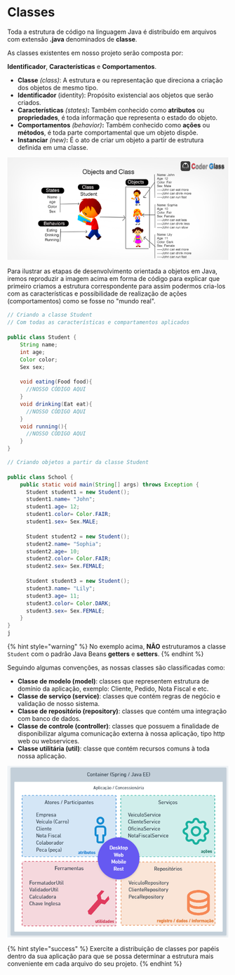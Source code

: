 # Classes

Toda a estrutura de código na linguagem Java é distribuído em arquivos com extensão **.java** denominados de **classe**.

As classes existentes em nosso projeto serão composta por:&#x20;

**Identificador**, **Características** e **Comportamentos**.

* **Classe** _(class)_: A estrutura e ou representação que direciona a criação dos objetos de mesmo tipo.
* **Identificador** (identity): Propósito existencial aos objetos que serão criados.&#x20;
* **Características** _(states)_**:** Também conhecido como **atributos** ou **propriedades**, é toda informação que representa o estado do objeto.
* **Comportamentos** _(behavior)_**:** Também conhecido como **ações** ou **métodos**, é toda parte comportamental que um objeto dispõe.
* **Instanciar** _(new)_**:** É o ato de criar um objeto a partir de estrutura definida em uma classe. &#x20;

![Ilustração de uma classe Estudente e 03 objetos criados](<../.gitbook/assets/image (9).png>)

Para ilustrar as etapas de desenvolvimento orientada a objetos em Java, iremos reproduzir a imagem acima em forma de código para explicar que primeiro criamos a estrutura correspondente para assim podermos cria-los com as características e possibilidade de realização de ações (comportamentos) como se fosse no "mundo real".

```java
// Criando a classe Student
// Com todas as características e compartamentos aplicados

public class Student {
    String name;
    int age;
    Color color;
    Sex sex;

    void eating(Food food){
      //NOSSO CÓDIGO AQUI
    }
    void drinking(Eat eat){
      //NOSSO CÓDIGO AQUI
    }
    void running(){
      //NOSSO CÓDIGO AQUI
    }
}

```

```java
// Criando objetos a partir da classe Student

public class School {
    public static void main(String[] args) throws Exception {
      Student student1 = new Student();
      student1.name= "John";
      student1.age= 12;
      student1.color= Color.FAIR;
      student1.sex= Sex.MALE;

      Student student2 = new Student();
      student2.name= "Sophia";
      student2.age= 10;
      student2.color= Color.FAIR;
      student2.sex= Sex.FEMALE;

      Student student3 = new Student();
      student3.name= "Lily";
      student3.age= 11;
      student3.color= Color.DARK;
      student3.sex= Sex.FEMALE;
    }
}
j
```

{% hint style="warning" %}
No exemplo acima, **NÃO** estruturamos a classe `Student` com o padrão Java Beans **getters** e **setters**.
{% endhint %}

Seguindo algumas convenções, as nossas classes são classificadas como:

* **Classe de modelo (model)**: classes que representem estrutura de domínio da aplicação, exemplo: Cliente, Pedido, Nota Fiscal e etc.
* **Classe de serviço (service)**: classes que contém regras de negócio e validação de nosso sistema.
* **Classe de repositório (repository)**: classes que contém uma integração com banco de dados.
* **Classe de controle (controller)**: classes que possuem a finalidade de disponibilizar alguma comunicação externa à nossa aplicação, tipo http web ou webservices.
* **Classe utilitária (util)**:  classe que contém recursos comuns à toda nossa aplicação.

![Modelo aplicado em grande parte dos projetos atuais](<../.gitbook/assets/image (7) (1) (1).png>)

{% hint style="success" %}
Exercite a distribuição de classes por papéis dentro da sua aplicação para que se possa determinar a estrutura mais conveniente em cada arquivo do seu projeto.
{% endhint %}
